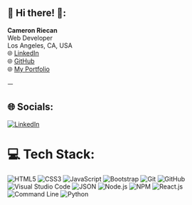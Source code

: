 ## 💫 Hi there! 👋:
**Cameron Riecan**<br>
Web Developer<br>
Los Angeles, CA, USA<br>
🌐 [LinkedIn](https://www.linkedin.com/in/cameron-riecan)<br>
🌐 [GitHub](https://github.com/CameronRiecan)<br>
🌐 [My Portfolio](https://cameronriecan.github.io)<br>

ㅡ

## 🌐 Socials:
[![LinkedIn](https://img.shields.io/badge/LinkedIn-%230077B5.svg?logo=linkedin&logoColor=white)](https://www.linkedin.com/in/cameron-riecan)

# 💻 Tech Stack:
![HTML5](https://img.shields.io/badge/HTML5-%23E34F26.svg?style=for-the-badge&logo=html5&logoColor=white) ![CSS3](https://img.shields.io/badge/CSS3-%231572B6.svg?style=for-the-badge&logo=css3&logoColor=white) ![JavaScript](https://img.shields.io/badge/JavaScript-%23323330.svg?style=for-the-badge&logo=javascript&logoColor=%23F7DF1E) ![Bootstrap](https://img.shields.io/badge/Bootstrap-%23563D7C.svg?style=for-the-badge&logo=bootstrap&logoColor=white) ![Git](https://img.shields.io/badge/Git-%23F05032.svg?style=for-the-badge&logo=git&logoColor=white) ![GitHub](https://img.shields.io/badge/GitHub-%23121011.svg?style=for-the-badge&logo=github&logoColor=white) ![Visual Studio Code](https://img.shields.io/badge/VS%20Code-%23007ACC.svg?style=for-the-badge&logo=visual-studio-code&logoColor=white) ![JSON](https://img.shields.io/badge/JSON-%23000000.svg?style=for-the-badge&logo=json&logoColor=white) ![Node.js](https://img.shields.io/badge/Node.js-%23339933.svg?style=for-the-badge&logo=node.js&logoColor=white) ![NPM](https://img.shields.io/badge/NPM-%23CB3837.svg?style=for-the-badge&logo=npm&logoColor=white) ![React.js](https://img.shields.io/badge/React.js-%2361DAFB.svg?style=for-the-badge&logo=react&logoColor=white) ![Command Line](https://img.shields.io/badge/Command%20Line-%23333?style=for-the-badge&logo=command-line&logoColor=white) ![Python](https://img.shields.io/badge/Python-%233776AB?style=for-the-badge&logo=python&logoColor=white)

